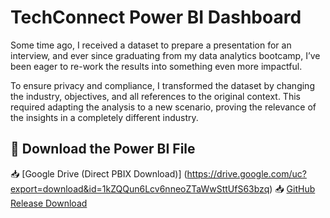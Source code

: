 # TechConnect Power BI Dashboard

Some time ago, I received a dataset to prepare a presentation for an interview, and ever since graduating from my data analytics bootcamp, I’ve been eager to re-work the results into something even more impactful.

To ensure privacy and compliance, I transformed the dataset by changing the industry, objectives, and all references to the original context. This required adapting the analysis to a new scenario, proving the relevance of the insights in a completely different industry.

## 🔗 Download the Power BI File  
📥 [Google Drive (Direct PBIX Download)] (https://drive.google.com/uc?export=download&id=1kZQQun6Lcv6nneoZTaWwSttUfS63bzq)
📥 [GitHub Release Download](https://github.com/Suzie999/TechConnect) 
